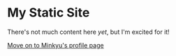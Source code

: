 # My Static Site

There's not much content here _yet_, but I'm excited for it!

[Move on to Minkyu's profile page](/minkyu)
